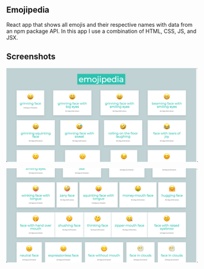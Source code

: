 ## Emojipedia ##

React app that shows all emojis and their respective names with data from an npm package API. In this app I use a combination of HTML, CSS, JS, and JSX.

## Screenshots ##

![alt text](https://github.com/jorgetrejo36/resume-projects/blob/main/emojipedia/screenshots/top-of-page.png?raw=true)

![alt text](https://github.com/jorgetrejo36/resume-projects/blob/main/emojipedia/screenshots/middle-of-page.png?raw=true)
